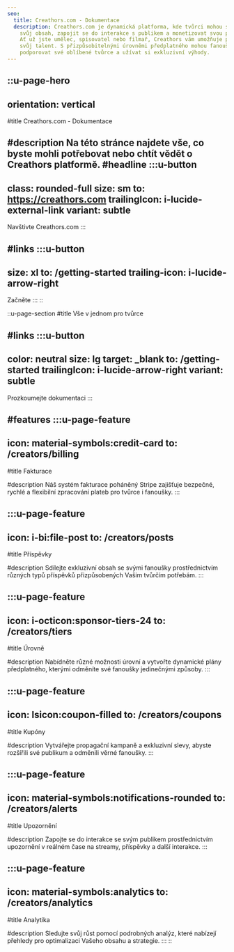 ```yaml
---
seo:
  title: Creathors.com - Dokumentace
  description: Creathors.com je dynamická platforma, kde tvůrci mohou sdílet 
    svůj obsah, zapojit se do interakce s publikem a monetizovat svou práci. 
    Ať už jste umělec, spisovatel nebo filmař, Creathors vám umožňuje předvést 
    svůj talent. S přizpůsobitelnými úrovněmi předplatného mohou fanoušci přímo 
    podporovat své oblíbené tvůrce a užívat si exkluzivní výhody.
---
```


::u-page-hero
---
orientation: vertical
---
#title
Creathors.com - Dokumentace

#description
Na této stránce najdete vše, co byste mohli potřebovat nebo chtít vědět o Creathors platformě.
#headline
  :::u-button
  ---
  class: rounded-full
  size: sm
  to: https://creathors.com
  trailingIcon: i-lucide-external-link
  variant: subtle
  ---
  Navštivte Creathors.com
  :::

#links
  :::u-button
  ---
  size: xl
  to: /getting-started
  trailing-icon: i-lucide-arrow-right
  ---
  Začněte
  :::
::

::u-page-section
#title
Vše v jednom pro tvůrce

#links
  :::u-button
  ---
  color: neutral
  size: lg
  target: _blank
  to: /getting-started
  trailingIcon: i-lucide-arrow-right
  variant: subtle
  ---
  Prozkoumejte dokumentaci
  :::

#features
  :::u-page-feature
  ---
  icon: material-symbols:credit-card
  to: /creators/billing
  ---
  #title
  Fakturace
  
  #description
  Náš systém fakturace poháněný Stripe zajišťuje bezpečné, rychlé a flexibilní zpracování plateb pro tvůrce i fanoušky.
  :::

  :::u-page-feature
  ---
  icon: i-bi:file-post
  to: /creators/posts
  ---
  #title
  Příspěvky
  
  #description
  Sdílejte exkluzivní obsah se svými fanoušky prostřednictvím různých typů příspěvků přizpůsobených Vašim tvůrčím potřebám.
  :::

  :::u-page-feature
  ---
  icon: i-octicon:sponsor-tiers-24
  to: /creators/tiers
  ---
  #title
  Úrovně
  
  #description
  Nabídněte různé možnosti úrovní a vytvořte dynamické plány předplatného, kterými odměníte své fanoušky jedinečnými způsoby.
  :::

  :::u-page-feature
  ---
  icon: lsicon:coupon-filled
  to: /creators/coupons
  ---
  #title
  Kupóny
  
  #description
  Vytvářejte propagační kampaně a exkluzivní slevy, abyste rozšířili své publikum a odměnili věrné fanoušky.
  :::

  :::u-page-feature
  ---
  icon: material-symbols:notifications-rounded
  to: /creators/alerts
  ---
  #title
  Upozornění
  
  #description
  Zapojte se do interakce se svým publikem prostřednictvím upozornění v reálném čase na streamy, příspěvky a další interakce.
  :::

  :::u-page-feature
  ---
  icon: material-symbols:analytics
  to: /creators/analytics
  ---
  #title
  Analytika
  
  #description
  Sledujte svůj růst pomocí podrobných analýz, které nabízejí přehledy pro optimalizaci Vašeho obsahu a strategie.
  :::
::
